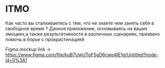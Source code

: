 # ITMO

Как часто вы сталкиваетесь с тем, что не знаете чем занять себя в свободное время ?
Данное приложение, основываясь на ваших эмоциях,а также результативности в различных сценариях, призвано помочь в борье с прокрастинацией


Figma mockup link -> https://www.figma.com/file/kuB7UwUTpF5gD6cwq4IE1g/Untitled?node-id=0%3A1

